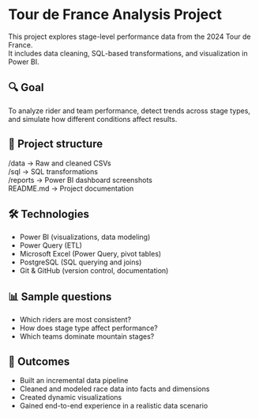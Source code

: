 # Tour de France Analysis Project

This project explores stage-level performance data from the 2024 Tour de France.  
It includes data cleaning, SQL-based transformations, and visualization in Power BI.  

## 🔍 Goal

To analyze rider and team performance, detect trends across stage types, and simulate how different conditions affect results.

## 📁 Project structure

/data           → Raw and cleaned CSVs  
/sql            → SQL transformations  
/reports        → Power BI dashboard screenshots  
README.md       → Project documentation  


## 🛠️ Technologies

- Power BI (visualizations, data modeling)
- Power Query (ETL)
- Microsoft Excel (Power Query, pivot tables)
- PostgreSQL (SQL querying and joins)
- Git & GitHub (version control, documentation)

## 📊 Sample questions

- Which riders are most consistent?
- How does stage type affect performance?
- Which teams dominate mountain stages?

## 🧠 Outcomes

- Built an incremental data pipeline
- Cleaned and modeled race data into facts and dimensions
- Created dynamic visualizations
- Gained end-to-end experience in a realistic data scenario
